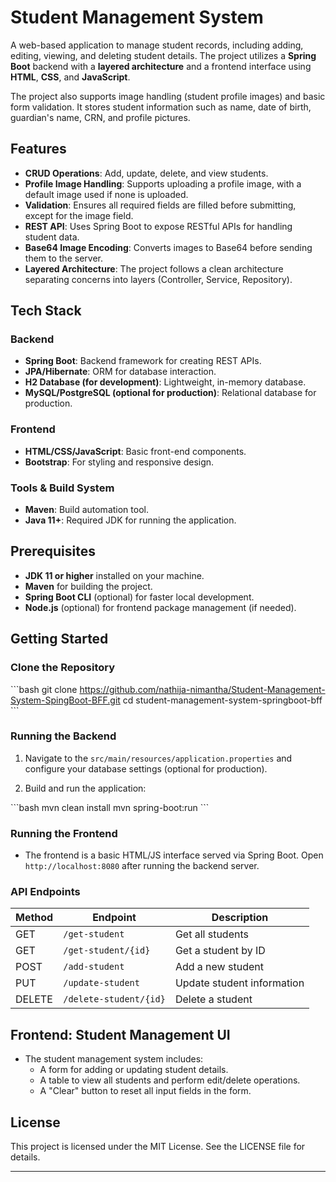 
# Student Management System

A web-based application to manage student records, including adding, editing, viewing, and deleting student details. The project utilizes a **Spring Boot** backend with a **layered architecture** and a frontend interface using **HTML**, **CSS**, and **JavaScript**.

The project also supports image handling (student profile images) and basic form validation. It stores student information such as name, date of birth, guardian's name, CRN, and profile pictures.

## Features

- **CRUD Operations**: Add, update, delete, and view students.
- **Profile Image Handling**: Supports uploading a profile image, with a default image used if none is uploaded.
- **Validation**: Ensures all required fields are filled before submitting, except for the image field.
- **REST API**: Uses Spring Boot to expose RESTful APIs for handling student data.
- **Base64 Image Encoding**: Converts images to Base64 before sending them to the server.
- **Layered Architecture**: The project follows a clean architecture separating concerns into layers (Controller, Service, Repository).

## Tech Stack

### Backend
- **Spring Boot**: Backend framework for creating REST APIs.
- **JPA/Hibernate**: ORM for database interaction.
- **H2 Database (for development)**: Lightweight, in-memory database.
- **MySQL/PostgreSQL (optional for production)**: Relational database for production.
  
### Frontend
- **HTML/CSS/JavaScript**: Basic front-end components.
- **Bootstrap**: For styling and responsive design.
  
### Tools & Build System
- **Maven**: Build automation tool.
- **Java 11+**: Required JDK for running the application.

## Prerequisites

- **JDK 11 or higher** installed on your machine.
- **Maven** for building the project.
- **Spring Boot CLI** (optional) for faster local development.
- **Node.js** (optional) for frontend package management (if needed).
  
## Getting Started

### Clone the Repository

\`\`\`bash
git clone https://github.com/nathija-nimantha/Student-Management-System-SpingBoot-BFF.git
cd student-management-system-springboot-bff
\`\`\`

### Running the Backend

1. Navigate to the `src/main/resources/application.properties` and configure your database settings (optional for production).

2. Build and run the application:

\`\`\`bash
mvn clean install
mvn spring-boot:run
\`\`\`

### Running the Frontend

- The frontend is a basic HTML/JS interface served via Spring Boot. Open `http://localhost:8080` after running the backend server.

### API Endpoints

| Method | Endpoint              | Description                       |
|--------|-----------------------|----------------------------------- |
| GET    | `/get-student`         | Get all students                  |
| GET    | `/get-student/{id}`    | Get a student by ID               |
| POST   | `/add-student`         | Add a new student                 |
| PUT    | `/update-student`      | Update student information        |
| DELETE | `/delete-student/{id}` | Delete a student                  |

## Frontend: Student Management UI

- The student management system includes:
    - A form for adding or updating student details.
    - A table to view all students and perform edit/delete operations.
    - A "Clear" button to reset all input fields in the form.

## License

This project is licensed under the MIT License. See the LICENSE file for details.

---
